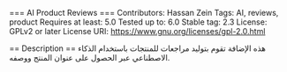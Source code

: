 === AI Product Reviews ===
Contributors: Hassan Zein
Tags: AI, reviews, product
Requires at least: 5.0
Tested up to: 6.0
Stable tag: 2.3
License: GPLv2 or later
License URI: https://www.gnu.org/licenses/gpl-2.0.html

== Description ==
هذه الإضافة تقوم بتوليد مراجعات للمنتجات باستخدام الذكاء الاصطناعي عبر الحصول على عنوان المنتج ووصفه.
